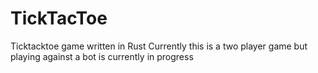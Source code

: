 # TickTacToe
Ticktacktoe game written in Rust
Currently this is a two player game but playing against a bot is currently in progress 
